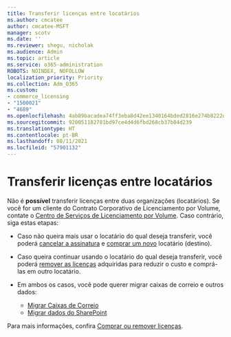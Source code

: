 ```yaml
---
title: Transferir licenças entre locatários
ms.author: cmcatee
author: cmcatee-MSFT
manager: scotv
ms.date: ''
ms.reviewer: shegu, nicholak
ms.audience: Admin
ms.topic: article
ms.service: o365-administration
ROBOTS: NOINDEX, NOFOLLOW
localization_priority: Priority
ms.collection: Adm_O365
ms.custom:
- commerce_licensing
- "1500021"
- "4689"
ms.openlocfilehash: 4ab89bacadea74ff3eba8d42ee1340164bded2816e274b8222dd48613c01e5ba
ms.sourcegitcommit: 920051182781bd97ce4d4d6fbd268cb37b84d239
ms.translationtype: HT
ms.contentlocale: pt-BR
ms.lasthandoff: 08/11/2021
ms.locfileid: "57901132"
---
```

# <a name="transfer-licenses-between-tenants"></a>Transferir licenças entre locatários

Não é **possível** transferir licenças entre duas organizações (locatários). Se você for um cliente do Contrato Corporativo de Licenciamento por Volume, contate o [Centro de Serviços de Licenciamento por Volume](https://support.microsoft.com/help/4471406/how-to-contact-the-microsoft-volume-licensing-service-center). Caso contrário, siga estas etapas:

- Caso não queira mais usar o locatário do qual deseja transferir, você poderá [cancelar a assinatura](https://admin.microsoft.com/Adminportal/Home?source=applauncher#/subscriptions) e [comprar um novo](https://www.microsoft.com/microsoft-365/business/compare-all-microsoft-365-business-products?rtc=2&activetab=tab:primaryr2) locatário (destino).
- Caso queira continuar usando o locatário do qual deseja transferir, você poderá [remover as licenças](https://docs.microsoft.com/microsoft-365/commerce/licenses/buy-licenses#buy-or-remove-licenses-for-your-business-subscription) adquiridas para reduzir o custo e comprá-las em outro locatário.
- Em ambos os casos, você pode querer migrar caixas de correio e outros dados:

    - [Migrar Caixas de Correio](https://docs.microsoft.com/Exchange/mailbox-migration/migrate-mailboxes-across-tenants)
    - [Migrar dados do SharePoint](https://aka.ms/modernSpoAdminCenter/CloudContentMigrations)

Para mais informações, confira [Comprar ou remover licenças](https://docs.microsoft.com/microsoft-365/commerce/licenses/buy-licenses).